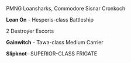 PMNG Loansharks, Commodore Sisnar Cronkoch

**Lean On** - Hesperis-class Battleship

2 Destroyer Escorts

**Gainwitch** - Tawa-class Medium Carrier

**Slipknot**- SUPERIOR-CLASS FRIGATE

